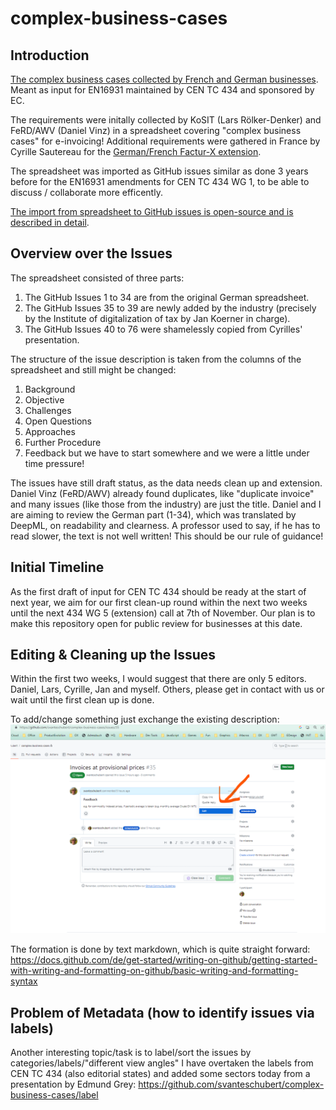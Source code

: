 # complex-business-cases

## Introduction

[The complex business cases collected by French and German businesses](https://github.com/svanteschubert/complex-business-cases/issues). Meant as input for EN16931 maintained by CEN TC 434 and sponsored by EC.

The requirements were initally collected by KoSIT (Lars Rölker-Denker) and FeRD/AWV (Daniel Vinz) in a spreadsheet covering "complex business cases" for e-invoicing! Additional requirements were gathered in France by Cyrille Sautereau for the [German/French Factur-X extension](https://fnfe-mpe.org/factur-x/factur-x_en/).

The spreadsheet was imported as GitHub issues similar as done 3 years before for the EN16931 amendments for CEN TC 434 WG 1, to be able to discuss / collaborate more efficently.

[The import from spreadsheet to GitHub issues is open-source and is described in detail](./src/main/java/org/cen/tc434/issues/Csv2Github.md).

## Overview over the Issues

The spreadsheet consisted of three parts:

1. The GitHub Issues 1 to 34 are from the original German spreadsheet.
2. The GitHub Issues 35 to 39 are newly added by the industry (precisely by the Institute of digitalization of tax by Jan Koerner in charge).
3. The GitHub Issues 40 to 76 were shamelessly copied from Cyrilles' presentation.

The structure of the issue description is taken from the columns of the spreadsheet and still might be changed:

1. Background
2. Objective
3. Challenges
4. Open Questions
5. Approaches
6. Further Procedure
7. Feedback
but we have to start somewhere and we were a little under time pressure!

The issues have still draft status, as the data needs clean up and extension.
Daniel Vinz (FeRD/AWV) already found duplicates, like "duplicate invoice" and many issues (like those from the industry) are just the title.
Daniel and I are aiming to review the German part (1-34), which was translated by DeepML, on readability and clearness.
A professor used to say, if he has to read slower, the text is not well written! This should be our rule of guidance!

## Initial Timeline

As the first draft of input for CEN TC 434 should be ready at the start of next year, we aim for our first clean-up round within the next two weeks until the next 434 WG 5 (extension) call at 7th of November.
Our plan is to make this repository open for public review for businesses at this date.

## Editing & Cleaning up the Issues

Within the first two weeks, I would suggest that there are only 5 editors. Daniel, Lars, Cyrille, Jan and myself. Others, please get in contact with us or wait until the first clean up is done.

To add/change something just exchange the existing description:
![How to edit an issue description](./src/test/resources/GitHub-Issue-Editing.png)


The formation is done by text markdown, which is quite straight forward:
https://docs.github.com/de/get-started/writing-on-github/getting-started-with-writing-and-formatting-on-github/basic-writing-and-formatting-syntax

## Problem of Metadata (how to identify issues via labels)

Another interesting topic/task is to label/sort the issues by categories/labels/"different view angles" I have overtaken the labels from CEN TC 434 (also editorial states) and added some sectors today from a presentation by Edmund Grey: https://github.com/svanteschubert/complex-business-cases/label